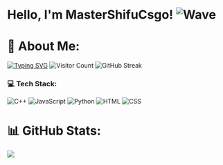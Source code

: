 # Hello, I'm MasterShifuCsgo! ![Wave](https://github.com/TheDudeThatCode/TheDudeThatCode/raw/master/Assets/Hi.gif)


# 💫 About Me:
[![Typing SVG](https://readme-typing-svg.demolab.com?font=Fira+Code&weight=500&size=24&pause=1000&color=F7F7F7&width=435&lines=Software+Developer;Open+Source+Enthusiast;Lifelong+Learner)](https://git.io/typing-svg)
![Visitor Count](https://komarev.com/ghpvc/?username=MasterShifuCsgo&color=blue)
![GitHub Streak](https://streak-stats.demolab.com?user=MasterShifuCsgo&theme=monokai&hide_border=true)

<!--START_SECTION:activity-->
<!--END_SECTION:activity-->

### 💻 Tech Stack:
![C++](https://img.shields.io/badge/C%2B%2B-00599C?style=flat&logo=c%2B%2B&logoColor=white)
![JavaScript](https://img.shields.io/badge/JavaScript-F7DF1E?style=flat&logo=javascript&logoColor=black)
![Python](https://img.shields.io/badge/Python-3776AB?style=flat&logo=python&logoColor=white)
![HTML](https://img.shields.io/badge/HTML-E34F26?style=flat&logo=html5&logoColor=white)
![CSS](https://img.shields.io/badge/CSS-1572B6?style=flat&logo=css3&logoColor=white)


 

# 📊 GitHub Stats:

![](https://github-readme-stats.vercel.app/api/top-langs/?username=MasterShifuCsgo&theme=monokai&hide_border=true&include_all_commits=true&count_private=true&layout=compact)




